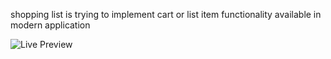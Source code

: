 shopping list is trying to implement cart or list item functionality available in modern application

![Live Preview](https://n7a1b4kx.github.io/odin-extras/shoppingList/)
